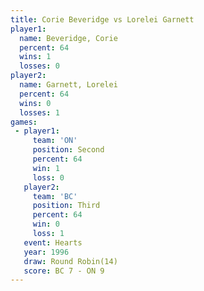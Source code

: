 ```yaml
---
title: Corie Beveridge vs Lorelei Garnett
player1:                
  name: Beveridge, Corie
  percent: 64           
  wins: 1               
  losses: 0             
player2:                
  name: Garnett, Lorelei
  percent: 64           
  wins: 0               
  losses: 1             
games:
 - player1:          
     team: 'ON'      
     position: Second
     percent: 64     
     win: 1          
     loss: 0         
   player2:         
     team: 'BC'     
     position: Third
     percent: 64    
     win: 0         
     loss: 1        
   event: Hearts        
   year: 1996           
   draw: Round Robin(14)
   score: BC 7 - ON 9   
---
```

